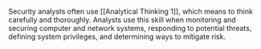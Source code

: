 Security analysts often use [[Analytical Thinking 1]], which means to think carefully and thoroughly. Analysts use this skill when monitoring and securing computer and network systems, responding to potential threats, defining system privileges, and determining ways to mitigate risk.
